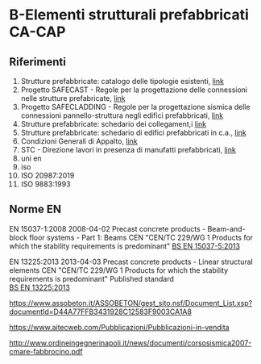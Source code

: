 # B-Elementi strutturali prefabbricati CA-CAP
## Riferimenti
 1. Strutture prefabbricate: catalogo delle tipologie esistenti, [link](https://www.assobeton.it/ASSOBETON/gest_sito.nsf/Allegato.xsp?documentId=279B51BDFD660EDCC12584C00052C25F)
 1. Progetto SAFECAST - Regole per la progettazione delle connessioni nelle strutture prefabricate, [link]()
 1. Progetto SAFECLADDING - Regole per la progettazione sismica delle connessioni pannello-struttura negli edifici prefabbricati, [link]()
 1. Strutture prefabbricate: schedario dei collegament,i [link]()
 1. Strutture prefabbricate: schedario di edifici prefabbricati in c.a., [link]()
 1. Condizioni Generali di Appalto, [link]()
 1. STC - Direzione lavori in presenza di manufatti prefabbricati, [link]()
 1. uni en
 2. iso
 3. ISO 20987:2019
 4. ISO 9883:1993

## Norme EN
EN 15037-1:2008	2008-04-02	Precast concrete products - Beam-and-block floor systems - Part 1: Beams	CEN	"CEN/TC 229/WG 1 
Products for which the stability requirements is predominant"		[BS EN 15037-5:2013](https://user-images.githubusercontent.com/100913587/160116344-c82d204c-cebb-443b-96a0-b0a46924fa5b.png)

EN 13225:2013	2013-04-03	Precast concrete products - Linear structural elements	CEN	"CEN/TC 229/WG 1 
Products for which the stability requirements is predominant"	Published standard	
[BS EN 13225:2013](https://user-images.githubusercontent.com/100913587/160116504-62d7b92c-a7e3-4266-bddb-d807c6308483.png)




https://www.assobeton.it/ASSOBETON/gest_sito.nsf/Document_List.xsp?documentId=D44A77FFB3431928C12583F9003CA1A8

https://www.aitecweb.com/Pubblicazioni/Pubblicazioni-in-vendita

http://www.ordineingegnerinapoli.it/news/documenti/corsosismica2007-cmare-fabbrocino.pdf
